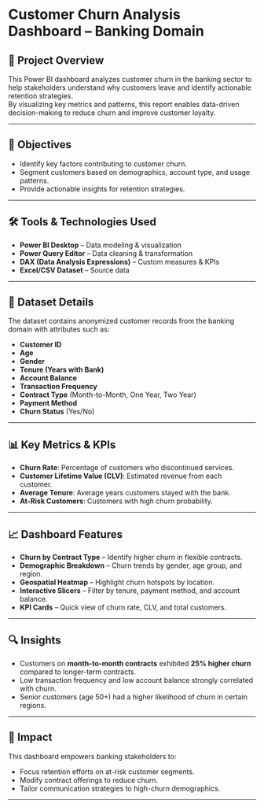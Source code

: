 # Customer Churn Analysis Dashboard – Banking Domain

## 📌 Project Overview
This Power BI dashboard analyzes customer churn in the banking sector to help stakeholders understand why customers leave and identify actionable retention strategies.  
By visualizing key metrics and patterns, this report enables data-driven decision-making to reduce churn and improve customer loyalty.

---

## 🎯 Objectives
- Identify key factors contributing to customer churn.
- Segment customers based on demographics, account type, and usage patterns.
- Provide actionable insights for retention strategies.

---

## 🛠 Tools & Technologies Used
- **Power BI Desktop** – Data modeling & visualization
- **Power Query Editor** – Data cleaning & transformation
- **DAX (Data Analysis Expressions)** – Custom measures & KPIs
- **Excel/CSV Dataset** – Source data

---

## 📂 Dataset Details
The dataset contains anonymized customer records from the banking domain with attributes such as:
- **Customer ID**
- **Age**
- **Gender**
- **Tenure (Years with Bank)**
- **Account Balance**
- **Transaction Frequency**
- **Contract Type** (Month-to-Month, One Year, Two Year)
- **Payment Method**
- **Churn Status** (Yes/No)

---

## 📊 Key Metrics & KPIs
- **Churn Rate**: Percentage of customers who discontinued services.
- **Customer Lifetime Value (CLV)**: Estimated revenue from each customer.
- **Average Tenure**: Average years customers stayed with the bank.
- **At-Risk Customers**: Customers with high churn probability.

---

## 📈 Dashboard Features
- **Churn by Contract Type** – Identify higher churn in flexible contracts.
- **Demographic Breakdown** – Churn trends by gender, age group, and region.
- **Geospatial Heatmap** – Highlight churn hotspots by location.
- **Interactive Slicers** – Filter by tenure, payment method, and account balance.
- **KPI Cards** – Quick view of churn rate, CLV, and total customers.

---

## 🔍 Insights
- Customers on **month-to-month contracts** exhibited **25% higher churn** compared to longer-term contracts.
- Low transaction frequency and low account balance strongly correlated with churn.
- Senior customers (age 50+) had a higher likelihood of churn in certain regions.

---

## 🚀 Impact
This dashboard empowers banking stakeholders to:
- Focus retention efforts on at-risk customer segments.
- Modify contract offerings to reduce churn.
- Tailor communication strategies to high-churn demographics.

---




